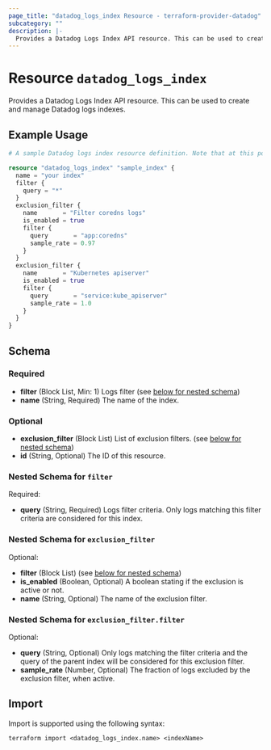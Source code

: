 ```yaml
---
page_title: "datadog_logs_index Resource - terraform-provider-datadog"
subcategory: ""
description: |-
  Provides a Datadog Logs Index API resource. This can be used to create and manage Datadog logs indexes.
---
```


# Resource `datadog_logs_index`

Provides a Datadog Logs Index API resource. This can be used to create and manage Datadog logs indexes.

## Example Usage

```terraform
# A sample Datadog logs index resource definition. Note that at this point, it is not possible to create new logs indexes through Terraform, so the name field must match a name of an already existing index. If you want to keep the current state of the index, we suggest importing it (see below).

resource "datadog_logs_index" "sample_index" {
  name = "your index"
  filter {
    query = "*"
  }
  exclusion_filter {
    name       = "Filter coredns logs"
    is_enabled = true
    filter {
      query       = "app:coredns"
      sample_rate = 0.97
    }
  }
  exclusion_filter {
    name       = "Kubernetes apiserver"
    is_enabled = true
    filter {
      query       = "service:kube_apiserver"
      sample_rate = 1.0
    }
  }
}
```

## Schema

### Required

- **filter** (Block List, Min: 1) Logs filter (see [below for nested schema](#nestedblock--filter))
- **name** (String, Required) The name of the index.

### Optional

- **exclusion_filter** (Block List) List of exclusion filters. (see [below for nested schema](#nestedblock--exclusion_filter))
- **id** (String, Optional) The ID of this resource.

<a id="nestedblock--filter"></a>
### Nested Schema for `filter`

Required:

- **query** (String, Required) Logs filter criteria. Only logs matching this filter criteria are considered for this index.


<a id="nestedblock--exclusion_filter"></a>
### Nested Schema for `exclusion_filter`

Optional:

- **filter** (Block List) (see [below for nested schema](#nestedblock--exclusion_filter--filter))
- **is_enabled** (Boolean, Optional) A boolean stating if the exclusion is active or not.
- **name** (String, Optional) The name of the exclusion filter.

<a id="nestedblock--exclusion_filter--filter"></a>
### Nested Schema for `exclusion_filter.filter`

Optional:

- **query** (String, Optional) Only logs matching the filter criteria and the query of the parent index will be considered for this exclusion filter.
- **sample_rate** (Number, Optional) The fraction of logs excluded by the exclusion filter, when active.

## Import

Import is supported using the following syntax:

```shell
terraform import <datadog_logs_index.name> <indexName>
```
